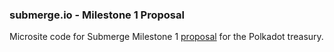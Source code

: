 ### submerge.io - Milestone 1 Proposal

Microsite code for Submerge Milestone 1 [proposal](https://polkadot.subsquare.io/referenda/1149) for the Polkadot treasury.